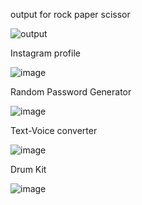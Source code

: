 output for rock paper scissor

![output](https://github.com/user-attachments/assets/469f5009-49e4-4b6a-b50d-2e766fb2475c)

Instagram profile

![image](https://github.com/user-attachments/assets/0bdd7fd7-7eab-4e5f-aca7-97e6707ff61f)


Random Password Generator

![image](https://github.com/user-attachments/assets/3c003927-b337-4efd-ac6c-801477ad467b)

Text-Voice converter

![image](https://github.com/user-attachments/assets/1ed9a086-ae45-4300-999e-8cf413626c32)


Drum Kit

![image](https://github.com/user-attachments/assets/150167f6-4b3f-457f-ab7b-0342fa47b6ff)




